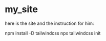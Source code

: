 # my_site
here is the site and the instruction for him:

npm install -D tailwindcss
npx tailwindcss init
